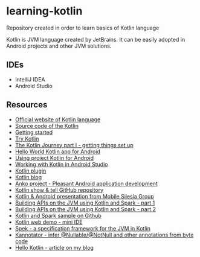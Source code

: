 # learning-kotlin
Repository created in order to learn basics of Kotlin language

Kotlin is JVM language created by JetBrains. It can be easily adopted in Android projects and other JVM solutions.

IDEs
----
- IntelliJ IDEA
- Android Studio

Resources
---------
- [Official website of Kotlin language](http://kotlinlang.org/)
- [Source code of the Kotlin](https://github.com/JetBrains/kotlin)
- [Getting started](http://kotlinlang.org/docs/tutorials/getting-started.html)
- [Try Kotlin](http://try.kotlinlang.org/)
- [The Kotlin Journey part I - getting things set up](http://hadihariri.com/2012/02/17/the-kotlin-journey-part-i-getting-things-set-up/)
- [Hello World Kotlin app for Android](https://github.com/pwittchen/HelloAndroidKotlin)
- [Using project Kotlin for Android](https://docs.google.com/document/d/1ReS3ep-hjxWA8kZi0YqDbEhCqTt29hG8P44aA9W0DM8/edit)
- [Working with Kotlin in Android Studio](http://blog.jetbrains.com/kotlin/2013/08/working-with-kotlin-in-android-studio/)
- [Kotlin plugin](https://plugins.jetbrains.com/plugin/6954?pr=idea)
- [Kotlin blog](http://blog.jetbrains.com/kotlin/)
- [Anko project - Pleasant Android application development](https://github.com/JetBrains/anko)
- [Kotlin show & tell GitHub repository](https://github.com/FutureProcessing/kotlin_showandtell)
- [Kotlin & Android presentation from Mobile Silesia Group](https://github.com/mobile-silesia-group/presentations/tree/master/3-kotlin-and-android)
- [Building APIs on the JVM using Kotlin and Spark - part 1](http://nordicapis.com/building-apis-on-the-jvm-using-kotlin-and-spark-part-1/)
- [Building APIs on the JVM using Kotlin and Spark - part 2](http://nordicapis.com/building-apis-on-the-jvm-using-kotlin-and-spark-part-2/)
- [Kotlin and Spark sample on Github](https://github.com/travisspencer/kotlin-spark-demo/)
- [Kotlin web demo - mini IDE](https://github.com/JetBrains/kotlin-web-demo)
- [Spek - a specification framework for the JVM in Kotlin](http://jetbrains.github.io/spek/)
- [Kannotator - infer @Nullable/@NotNull and other annotations from byte code](https://github.com/JetBrains/kannotator)
- [Hello Kotlin - article on my blog](http://blog.wittchen.biz.pl/hello-kotlin/)

